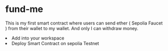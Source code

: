 # fund-me
This is my first smart contract where users can send ether ( Sepolia Faucet ) from their wallet to my wallet. And only I can withdraw money. 
<li>Add into your workspace</li>
<li>Deploy Smart Contract on sepolia Testnet </li>
